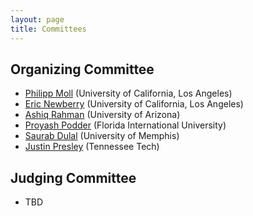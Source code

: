 ```yaml
---
layout: page
title: Committees
---
```


## Organizing Committee

- [Philipp Moll](mailto:phmoll@cs.ucla.edu) (University of California, Los Angeles)
- [Eric Newberry](mailto:enewberry@cs.ucla.edu) (University of California, Los Angeles)
- [Ashiq Rahman](mailto:marahman@email.arizona.edu) (University of Arizona)
- [Proyash Podder](mailto:ppodder@fiu.edu) (Florida International University)
- [Saurab Dulal](mailto:sdulal@memphis.edu) (University of Memphis)
- [Justin Presley](mailto:jcpresley42@tntech.edu) (Tennessee Tech)

## Judging Committee

- TBD

<!--
- Alex Afanasyev (Florida International University)
- Lan Wang (University of Memphis)
- Lixia Zhang (UCLA)
- Beichuan Zhang (University of Arizona)
- Davide Pesavento (NIST)
-->

<!--
- Lixia Zhang (University of California, Los Angeles)
- Alex Afanasyev (Florida International University)
- Jeff Burke (UCLA REMAP)
- Davide Pesavento (NIST)
-->

<!--
## Hacking Committee
TODO
-->

